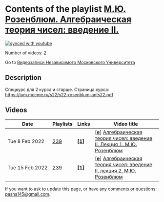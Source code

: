 # Contents of the playlist [М.Ю. Розенблюм. Алгебраическая теория чисел: введение II.](https://www.youtube.com/playlist?list=PLp9ABVh6_x4Ft5NpN105kXf0gj-KTkrZc)

[![synced with youtube](https://img.shields.io/github/last-commit/mathphysschool/mathphysschool.github.io/autoupdate1?label=synced%20with%20youtube)](https://github.com/mathphysschool/mathphysschool.github.io/commits/autoupdate1)

Number of videos: [2](#videos)

Go to [Видеозаписи Независимого Московского Университета](../README.md)

## Description

Спецкурс для 2 курса и старше.
Страница курса:
<https://ium.mccme.ru/s22/s22-rosenblum-ants22.pdf>

## Videos

|Date|Playlists|Links|Video title|
|---|---|---|---|
| Tue&nbsp;8&nbsp;Feb&nbsp;2022 | [239](../playlists/239 "М.Ю. Розенблюм. Алгебраическая теория чисел: введение II.") | [**[1]**](https://ium.mccme.ru/s22/s22-rosenblum.html) | [[**e**](https://studio.youtube.com/video/G1C5nROYHYI/edit "Edit")] [Алгебраическая теория чисел: введение II. Лекция 1. М.Ю. Розенблюм](https://www.youtube.com/watch?v=G1C5nROYHYI&list=PLp9ABVh6_x4Ft5NpN105kXf0gj-KTkrZc "Спецкурс для 2 курса. &#013;Страница курса:&#013;https://ium.mccme.ru/s22/s22-rosenblum.html") |
| Tue&nbsp;15&nbsp;Feb&nbsp;2022 | [239](../playlists/239 "М.Ю. Розенблюм. Алгебраическая теория чисел: введение II.") | [**[1]**](https://ium.mccme.ru/s22/s22-rosenblum.html) | [[**e**](https://studio.youtube.com/video/VZs1Sd1BD98/edit "Edit")] [Алгебраическая теория чисел: введение II, лекция 2, М.Ю. Розенблюм](https://www.youtube.com/watch?v=VZs1Sd1BD98&list=PLp9ABVh6_x4Ft5NpN105kXf0gj-KTkrZc "https://ium.mccme.ru/s22/s22-rosenblum.html") |


 If you want to ask to update this page, or have any comments or questions: <pasha145@gmail.com>.